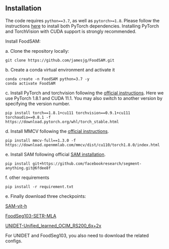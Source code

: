 ## Installation

The code requires `python==3.7`, as well as `pytorch>=1.8`. Please follow the instructions [here](https://pytorch.org/get-started/locally/) to install both PyTorch dependencies. Installing PyTorch and TorchVision with CUDA support is strongly recommended.

Install FoodSAM:

a. Clone the repository locally:

```
git clone https://github.com/jamesjg/FoodSAM.git
```
b. Create a conda virtual environment and activate it
```
conda create -n FoodSAM python=3.7 -y
conda activate FoodSAM
```
c. Install PyTorch and torchvision following the [official instructions](https://pytorch.org/). Here we use PyTorch 1.8.1 and CUDA 11.1. You may also switch to another version by specifying the version number.
```
pip install torch==1.8.1+cu111 torchvision==0.9.1+cu111 torchaudio==0.8.1 -f https://download.pytorch.org/whl/torch_stable.html
```
d. Install MMCV following the [official instructions](https://mmcv.readthedocs.io/en/latest/#installation). 
```
pip install mmcv-full==1.3.0 -f https://download.openmmlab.com/mmcv/dist/cu110/torch1.8.0/index.html
```
e. Install SAM following official [SAM installation](https://github.com/facebookresearch/segment-anything).
```
pip install git+https://github.com/facebookresearch/segment-anything.git@6fdee8f
```
f. other requirements
```
pip install -r requirement.txt
```

e. Finally download three checkpoints:

[SAM-vit-h](https://github.com/facebookresearch/segment-anything)

[FoodSeg103-SETR-MLA](https://github.com/LARC-CMU-SMU/FoodSeg103-Benchmark-v1)

[UNIDET-Unified_learned_OCIM_RS200_6x+2x](https://github.com/xingyizhou/UniDet/tree/master)

For UNIDET and FoodSeg103, you also need to download the related configs.
